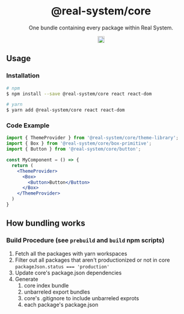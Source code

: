 <h1 align="center">@real-system/core</h1>
<p align="center">One bundle containing every package within Real System.</p>
<p align="center">
<a href="https://www.npmjs.com/package/@real-system/core"><img src="https://badgen.net/npm/v/@real-system/core?label=&icon=npm&color=blue" alt="npm version" height="18"/></a>
</p>

## Usage

### Installation

```bash
# npm
$ npm install --save @real-system/core react react-dom

# yarn
$ yarn add @real-system/core react react-dom
```

### Code Example

```jsx
import { ThemeProvider } from '@real-system/core/theme-library';
import { Box } from '@real-system/core/box-primitive';
import { Button } from '@real-system/core/button';

const MyComponent = () => {
  return (
    <ThemeProvider>
      <Box>
        <Button>Button</Button>
      </Box>
    </ThemeProvider>
  )
}

```

## How bundling works

### Build Procedure (see `prebuild` and `build` npm scripts)

1. Fetch all the packages with yarn workspaces
2. Filter out all packages that aren't productionized or not in core `packageJson.status === 'production'`
3. Update core's package.json dependencies
4. Generate
   1. core index bundle
   2. unbarreled export bundles
   3. core's .gitignore to include unbarreled exprots
   4. each package's package.json
